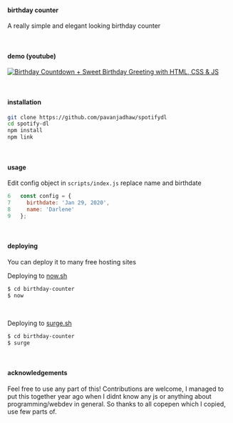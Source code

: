 #### birthday counter

A really simple and elegant looking birthday counter

&nbsp;

#### demo (youtube)

[![Birthday Countdown + Sweet Birthday Greeting with HTML, CSS & JS](http://img.youtube.com/vi/B-f1bxYaayc/0.jpg)](https://youtu.be/B-f1bxYaayc?t=53 "Birthday Countdown + Sweet Birthday Greeting with HTML, CSS & JS")

&nbsp;

#### installation

```sh
git clone https://github.com/pavanjadhaw/spotifydl
cd spotify-dl
npm install
npm link
```

&nbsp;

#### usage

Edit config object in `scripts/index.js`
replace name and birthdate
```js
6   const config = {
7     birthdate: 'Jan 29, 2020',
8     name: 'Darlene'
9   };
```

&nbsp;

#### deploying

You can deploy it to many free hosting sites

Deploying to [now.sh](https://zeit.co/home)
```sh
$ cd birthday-counter
$ now
```

&nbsp;

Deploying to [surge.sh](https://surge.sh/)
```sh
$ cd birthday-counter
$ surge
```

&nbsp;

#### acknowledgements

Feel free to use any part of this! Contributions are welcome,
I managed to put this together year ago when I didnt know any js or anything about programming/webdev in general.
So thanks to all copepen which I copied, use few parts of.

&nbsp;

